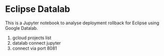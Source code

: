 # Eclipse Datalab

This is a Jupyter notebook to analyse deployment rollback for Eclipse using Google Datalab.

1. gcloud projects list
2. datalab connect jupyter
3. connect via port 8081
